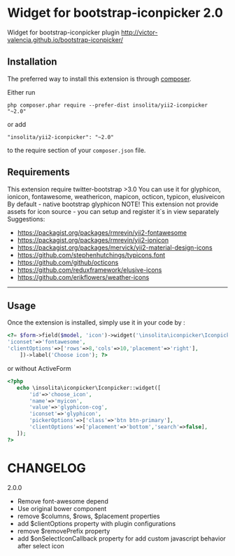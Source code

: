 Widget for bootstrap-iconpicker 2.0
===============================
Widget for bootstrap-iconpicker plugin http://victor-valencia.github.io/bootstrap-iconpicker/

Installation
------------

The preferred way to install this extension is through [composer](http://getcomposer.org/download/).

Either run

```
php composer.phar require --prefer-dist insolita/yii2-iconpicker "~2.0"
```

or add

```
"insolita/yii2-iconpicker": "~2.0"
```

to the require section of your `composer.json` file.

Requirements
------------
This extension require twitter-bootstrap >3.0
You can use it for 
glyphicon, ionicon, fontawesome, weathericon, mapicon, octicon, typicon, elusiveicon
By default - native bootstrap glyphicon
NOTE! This extension not provide assets for icon source - you can setup and register it`s in view separately
Suggestions:
 - https://packagist.org/packages/rmrevin/yii2-fontawesome
 - https://packagist.org/packages/rmrevin/yii2-ionicon
 - https://packagist.org/packages/mervick/yii2-material-design-icons
 - https://github.com/stephenhutchings/typicons.font
 - https://github.com/github/octicons
 - https://github.com/reduxframework/elusive-icons
 - https://github.com/erikflowers/weather-icons
-----
Usage
-----

Once the extension is installed, simply use it in your code by  :

```php
<?= $form->field($model, 'icon')->widget('\insolita\iconpicker\Iconpicker',[
'iconset'=>'fontawesome',
'clientOptions'=>['rows'=>8,'cols'=>10,'placement'=>'right'],
    ])->label('Choose icon'); ?>
 ```

 or without ActiveForm

 ```php
 <?php
    echo \insolita\iconpicker\Iconpicker::widget([
        'id'=>'choose_icon',
        'name'=>'myicon',
        'value'=>'glyphicon-cog',
        'iconset'=>'glyphicon',
        'pickerOptions'=>['class'=>'btn btn-primary'],
        'clientOptions'=>['placement'=>'bottom','search'=>false],
    ]);
 ?>
 ```
 
 CHANGELOG
 =========
 2.0.0 
 - Remove font-awesome depend
 - Use original bower component
 - remove $columns, $rows, $placement properties
 - add $clientOptions property with plugin configurations
 - remove $removePrefix property
 - add $onSelectIconCallback property for add custom javascript behavior after select icon
